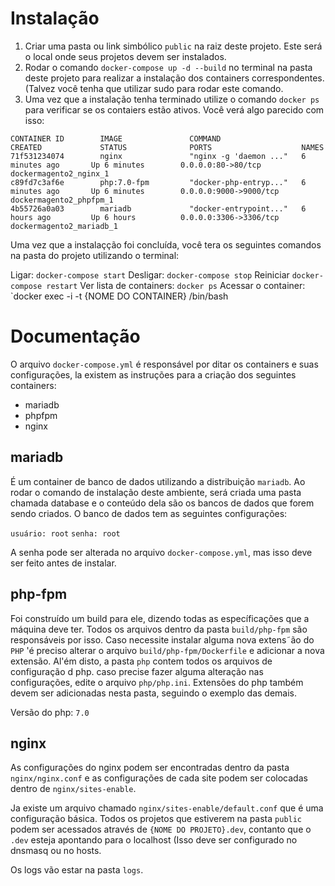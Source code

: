 # Instalação

1. Criar uma pasta ou link simbólico `public` na raiz deste projeto. Este será o local onde seus projetos devem ser instalados.  
2. Rodar o comando `docker-compose up -d --build` no terminal na pasta deste projeto para realizar a instalação dos containers correspondentes. (Talvez você tenha que utilizar sudo para rodar este comando.
3. Uma vez que a instalação tenha terminado utilize o comando `docker ps` para verificar se os contaiers estão ativos. Você verá algo parecido com isso:
```
CONTAINER ID        IMAGE               COMMAND                  CREATED             STATUS              PORTS                    NAMES
71f531234074        nginx               "nginx -g 'daemon ..."   6 minutes ago       Up 6 minutes        0.0.0.0:80->80/tcp       dockermagento2_nginx_1
c89fd7c3af6e        php:7.0-fpm         "docker-php-entryp..."   6 minutes ago       Up 6 minutes        0.0.0.0:9000->9000/tcp   dockermagento2_phpfpm_1
4b55726a0a03        mariadb             "docker-entrypoint..."   6 hours ago         Up 6 hours          0.0.0.0:3306->3306/tcp   dockermagento2_mariadb_1
```

Uma vez que a instalaçção foi concluída, você tera os seguintes comandos na pasta do projeto utilizando o terminal:

Ligar: `docker-compose start`
Desligar: `docker-compose stop`
Reiniciar `docker-compose restart`
Ver lista de containers: `docker ps`
Acessar o container: `docker exec -i -t {NOME DO CONTAINER} /bin/bash

# Documentação

O arquivo `docker-compose.yml` é responsável por ditar os containers e suas configurações, la existem as instruções para a criação dos seguintes containers:

-  mariadb
-  phpfpm
-  nginx

## mariadb
É um container de banco de dados utilizando a distribuição `mariadb`. Ao rodar o comando de instalação deste ambiente, será criada uma pasta chamada database e o conteúdo dela são os bancos de dados que forem sendo criados.
O banco de dados tem as seguintes configurações:

`usuário: root`
`senha: root`

A senha pode ser alterada no arquivo `docker-compose.yml`, mas isso deve ser feito antes de instalar.

## php-fpm
Foi construído um build para ele, dizendo todas as específicações que a máquina deve ter. Todos os arquivos dentro da pasta `build/php-fpm` são responsáveis por isso. Caso necessite instalar alguma nova extens˜ão do `PHP` 'é preciso alterar o arquivo `build/php-fpm/Dockerfile` e adicionar a nova extensão. Al'ém disto, a pasta `php` contem todos os arquivos de configuração d php. caso precise fazer alguma alteração nas configurações, edite o arquivo `php/php.ini`.
Extensões do php também devem ser adicionadas nesta pasta, seguindo o exemplo das demais.

Versão do php: `7.0`

## nginx
As configurações do nginx podem ser encontradas dentro da pasta `nginx/nginx.conf` e as configurações de cada site podem ser colocadas dentro de `nginx/sites-enable`.

Ja existe um arquivo chamado `nginx/sites-enable/default.conf` que é uma configuração básica. Todos os projetos que estiverem na pasta `public` podem ser acessados através de `{NOME DO PROJETO}.dev`, contanto que o `.dev` esteja apontando para o localhost (Isso deve ser configurado no dnsmasq ou no hosts.

  Os logs vão estar na pasta `logs`.
